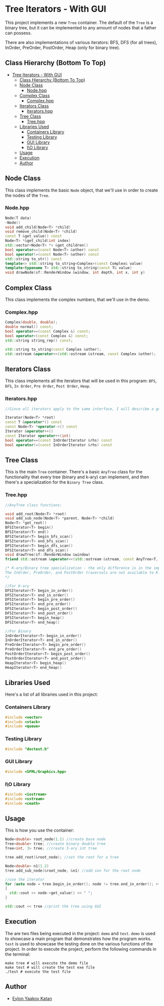 # Tree Iterators - With GUI

This project implements a new `Tree` container.
The default of the `Tree` is a binary tree, but it can be implemented to any amount of nodes that a father can possess.

There are also implementations of various iterators:
BFS, DFS (for all trees), InOrder, PreOrder, PostOrder, Heap (only for binary tree).

## Class Hierarchy (Bottom To Top)

- [Tree Iterators - With GUI](#tree-iterators---with-gui)
  - [Class Hierarchy (Bottom To Top)](#class-hierarchy-bottom-to-top)
  - [Node Class](#node-class)
    - [Node.hpp](#nodehpp)
  - [Complex Class](#complex-class)
    - [Complex.hpp](#complexhpp)
  - [Iterators Class](#iterators-class)
    - [Iterators.hpp](#iteratorshpp)
  - [Tree Class](#tree-class)
    - [Tree.hpp](#treehpp)
  - [Libraries Used](#libraries-used)
    - [Containers Library](#containers-library)
    - [Testing Library](#testing-library)
    - [GUI Library](#gui-library)
    - [I\\O Library](#io-library)
  - [Usage](#usage)
  - [Execution](#execution)
  - [Author](#author)

## Node Class

This class implements the basic `Node` object, that we'll use in order to create the nodes of the `Tree`.

### Node.hpp

```cpp
Node(T data)
~Node()
void add_child(Node<T> *child)
void remove_child(Node<T> *child)
const T &get_value() const
Node<T> *&get_child(int index)
std::vector<Node<T> *> &get_children()
bool operator==(const Node<T> &other) const
bool operator!=(const Node<T> &other) const
std::string to_str() const
template<> std::string to_string<Complex>(const Complex& value)
template<typename T> std::string to_string(const T& value)
void drawNode(sf::RenderWindow &window, int depth, int x, int y)
```

## Complex Class

This class implements the complex numbers, that we'll use in the demo.

### Complex.hpp

```c++
Complex(double, double);
double normal() const;
bool operator==(const Complex &) const;
bool operator>(const Complex &) const;
std::string string_rep() const;

std::string to_string(const Complex &other);
std::ostream &operator<<(std::ostream &stream, const Complex &other);
```

## Iterators Class

This class implements all the iterators that will be used in this program: `BFS`, `DFS`, `In Order`, `Pre Order`, `Post Order`, `Heap`.

### Iterators.hpp

```c++
//Since all iterators apply to the same interface, I will describe a general iterator:

Iterator(Node<T> *root)
const T &operator*() const
const Node<T> *operator->() const
Iterator &operator++()
const Iterator operator++(int)
bool operator==(const InOrderIterator &rhs) const
bool operator!=(const InOrderIterator &rhs) const
```

## Tree Class

This is the main `Tree` container. There's a basic `AnyTree` class for the functionality that every tree (binary and k-ary) can implement, and then there's a specialization for the `Binary Tree` class.

### Tree.hpp

```cpp
//AnyTree class functions:

void add_root(Node<T> *root)
void add_sub_node(Node<T> *parent, Node<T> *child)
Node<T> *get_root()
BFSIterator<T> begin()
BFSIterator<T> end()
BFSIterator<T> begin_bfs_scan()
BFSIterator<T> end_bfs_scan()
DFSIterator<T> begin_dfs_scan()
DFSIterator<T> end_dfs_scan()
void drawTree(sf::RenderWindow &window)
friend std::ostream &operator<<(std::ostream &stream, const AnyTree<T, N> &other)

/* K-ary/Binary tree specialization - the only difference is in the implementation:
The InOrder, PreOrder, and PostOrder traversals are not available to K-ary trees, so they're implemented using the DFSIterator
*/

//For K-ary
DFSIterator<T> begin_in_order()
DFSIterator<T> end_in_order()
DFSIterator<T> begin_pre_order()
DFSIterator<T> end_pre_order()
DFSIterator<T> begin_post_order()
DFSIterator<T> end_post_order()
DFSIterator<T> begin_heap()
DFSIterator<T> end_heap()

//For Binary
InOrderIterator<T> begin_in_order()
InOrderIterator<T> end_in_order()
PreOrderIterator<T> begin_pre_order()
PreOrderIterator<T> end_pre_order()
PostOrderIterator<T> begin_post_order()
PostOrderIterator<T> end_post_order()
HeapIterator<T> begin_heap()
HeapIterator<T> end_heap()
```

## Libraries Used

Here's a list of all libraries used in this project:

### Containers Library

```c++
#include <vector>
#include <stack>
#include <queue>
```

### Testing Library

```c++
#include "doctest.h"
```

### GUI Library

```c++
#include <SFML/Graphics.hpp>
```

### I\O Library

```c++
#include <iostream>
#include <sstream>
#include <cmath>
```

## Usage

This is how you use the container:

```c++
Node<double> root_node(1.1) //create base node
Tree<double> tree; //create binary double tree
Tree<int, 3> tree; //create 3-ary int tree

tree.add_root(&root_node); //set the root for a tree

Node<double> n1(1.2)
tree.add_sub_node(&root_node, &n1) //add son for the root node

//use the iterator
for (auto node = tree.begin_in_order(); node != tree.end_in_order(); ++node)
{
  std::cout << node->get_value() << " ";
}

std::cout << tree //print the tree using GUI
```

## Execution

The are two files being executed in the project: `demo` and `test`.
`demo` is used to showcase a main program that demonstrates how the program works.
`test` is used to showcase the testing done on the various functions of the project.
In order to execute the project, perform the following commands in the terminal:

```make
make tree # will execute the demo file
make test # will create the test exe file
./test # execute the test file
```

## Author

- [Eylon Yaakov Katan](https://github.com/eylonk14)
